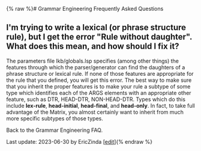 {% raw %}# Grammar Engineering Frequently Asked Questions

## I'm trying to write a lexical (or phrase structure rule), but I get the error "Rule without daughter". What does this mean, and how should I fix it?

The parameters file lkb/globals.lsp specifies (among other things) the
features through which the parser/generator can find the daughters of a
phrase structure or lexical rule. If none of those features are
appropriate for the rule that you defined, you will get this error. The
best way to make sure that you inherit the proper features is to make
your rule a subtype of some type which identifies each of the ARGS
elements with an appropriate other feature, such as DTR, HEAD-DTR,
NON-HEAD-DTR. Types which do this include **lex-rule**,
**head-initial**, **head-final**, and **head-only**. In fact, to take
full advantage of the Matrix, you almost certainly want to inherit from
much more specific subtypes of those types.

Back to the Grammar Engineering FAQ.

Last update: 2023-06-30 by EricZinda [[edit](https://github.com/delph-in/docs/wiki/GeFaqRuleWithoutDaughters/_edit)]{% endraw %}